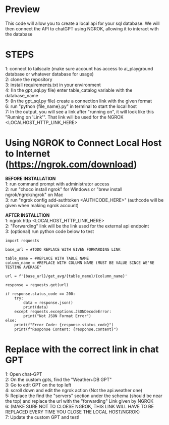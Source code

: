 # Preview 
This code will allow you to create a local api for your sql database.  We will then connect the API to chatGPT using NGROK, allowing it to interact with the database

# STEPS 
1: connect to tailscale (make sure account has access to ai_playground database or whatever database for usage) \
2: clone the repository \
3: install requirements.txt in your environment \
4: (In the gpt_sql.py file) enter table_catalog variable with the database_name \
5: (In the gpt_sql.py file) create a connection link with the given format \
6: run "python {file_name}.py" in terminal to start the local host \
7: In the output, you will see a link after "running on", it will look like this "Running on 'Link'". That link will be used for the NGROK <LOCALHOST_HTTP_LINK_HERE>


# Using NGROK to Connect Local Host to Internet (https://ngrok.com/download)
**BEFORE INSTALLATION** \
1: run command prompt with administrator access  
2: run "choco install ngrok" for Windows or "brew install ngrok/ngrok/ngrok" on Mac \
3: run "ngrok config add-authtoken <AUTHCODE_HERE>" (authcode will be given when making ngrok account)

**AFTER INSTALLTION** \
1: ngrok http <LOCALHOST_HTTP_LINK_HERE> \
2: "Forwarding" link will be the link used for the external api endpoint \
3: (optional) run python code below to test 
```
import requests

base_url = #TODO REPLACE WITH GIVEN FORWARDING LINK

table_name = #REPLACE WITH TABLE NAME
column_name = #REPLACE WITH COLUMN NAME (MUST BE VALUE SINCE WE'RE TESTING AVERAGE"

url = f'{base_url}/get_avg/{table_name}/{column_name}'

response = requests.get(url)

if response.status_code == 200:
    try:
        data = response.json()
        print(data)
    except requests.exceptions.JSONDecodeError:
        print("Not JSON Format Error")
else:
    print(f"Error Code: {response.status_code}")
    print(f"Response Content: {response.content}")
```
# Replace with the correct link in chat GPT
1: Open chat-GPT \
2: On the custom gpts, find the "Weather+DB GPT"  \
3: Go to edit GPT on the top left \
4: scroll down and edit the ngrok action (Not the api.weather one) \
5: Replace the find the "servers" section under the schema (should be near the top) and replace the url with the "forwarding" Link given by NGROK \
6: (MAKE SURE NOT TO CLOESE NGROK, THIS LINK WILL HAVE TO BE REPLACED EVERY TIME YOU CLOSE THE LOCAL HOST/NGROK) \
7: Update the custom GPT and test!

